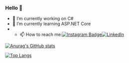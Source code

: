 ### Hello 👋


- 🔭 I’m currently working on C#
- 🌱 I’m currently learning ASP.NET Core
- - 📫 How to reach me:[![Instagram Badge](https://img.shields.io/badge/-Instagram-C13584?style=flat-quare&labelColor=C13584&logo=instagram&logoColor=white&link=link)](https://www.instagram.com/sametpolats/)[![LinkedIn](https://img.shields.io/badge/LinkedIn-Profil-blue)](https://www.linkedin.com/in/polatsamet/)
 

[![Anurag's GitHub stats](https://github-readme-stats.vercel.app/api?username=spolatx)](https://github.com/anuraghazra/github-readme-stats)

[![Top Langs](https://github-readme-stats.vercel.app/api/top-langs/?username=spolatx)](https://github.com/anuraghazra/github-readme-stats)

 





